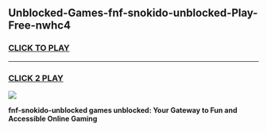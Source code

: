 
## Unblocked-Games-fnf-snokido-unblocked-Play-Free-nwhc4
<h3>
<a href="https://premium76.site?title=fnf-snokido-unblocked&ref=21A">CLICK TO PLAY</a></h3>
<hr>

<h3>
<a href="https://premium76.site?title=fnf-snokido-unblocked&ref=21A">CLICK 2 PLAY</a>
  
</h3>

<a href="https://premium76.site?title=fnf-snokido-unblocked&ref=21A"><img src="https://clearcache.store/games.png"></a>


**fnf-snokido-unblocked games unblocked: Your Gateway to Fun and Accessible Online Gaming**
